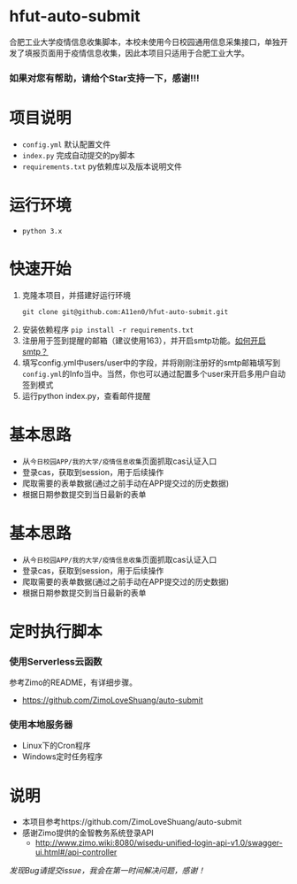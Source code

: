 # hfut-auto-submit
合肥工业大学疫情信息收集脚本，本校未使用今日校园通用信息采集接口，单独开发了填报页面用于疫情信息收集，因此本项目只适用于合肥工业大学。

### 如果对您有帮助，请给个Star支持一下，感谢!!!

# 项目说明
- `config.yml` 默认配置文件
- `index.py` 完成自动提交的py脚本
- `requirements.txt` py依赖库以及版本说明文件

# 运行环境
- `python 3.x`

# 快速开始
1. 克隆本项目，并搭建好运行环境
    ```shell script
    git clone git@github.com:A11en0/hfut-auto-submit.git
    ```
2. 安装依赖程序
  `pip install -r requirements.txt`
3. 注册用于签到提醒的邮箱（建议使用163），并开启smtp功能。[如何开启smtp？](http://mail.163.com/html/mail5faq/130520/page/5R7P6CJ600753VB8.htm)
4. 填写config.yml中users/user中的字段，并将刚刚注册好的smtp邮箱填写到`config.yml`的Info当中。当然，你也可以通过配置多个user来开启多用户自动签到模式
5. 运行python index.py，查看邮件提醒

# 基本思路
- 从`今日校园APP/我的大学/疫情信息收集`页面抓取cas认证入口
- 登录cas，获取到session，用于后续操作
- 爬取需要的表单数据(通过之前手动在APP提交过的历史数据)
- 根据日期参数提交到当日最新的表单

# 基本思路
- 从`今日校园APP/我的大学/疫情信息收集`页面抓取cas认证入口
- 登录cas，获取到session，用于后续操作
- 爬取需要的表单数据(通过之前手动在APP提交过的历史数据)
- 根据日期参数提交到当日最新的表单

# 定时执行脚本
### 使用Serverless云函数
参考Zimo的README，有详细步骤。
- https://github.com/ZimoLoveShuang/auto-submit

### 使用本地服务器
- Linux下的Cron程序
- Windows定时任务程序

# 说明
- 本项目参考https://github.com/ZimoLoveShuang/auto-submit
- 感谢Zimo提供的金智教务系统登录API
  - http://www.zimo.wiki:8080/wisedu-unified-login-api-v1.0/swagger-ui.html#/api-controller

*发现Bug请提交issue，我会在第一时间解决问题，感谢！*
